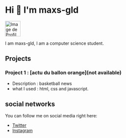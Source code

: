 # Hi 👋 I'm maxs-gld

<img src="([https://img.freepik.com/photos-premium/fond-technologie-abstrait-code-programmation-developpeur-logiciels-script-informatique_34663-31.jpg?size=626&ext=jpg])" alt="Image de Profil" width="50">


I am maxs-gld, I am a computer science student.

## Projects

### Project 1 : [actu du ballon orange](not available)
- Description : basketball news
- what I used : html, css and javascript.


## social networks

You can follow me on social media right here:

- [Twitter](https://twitter.com/max49x2)
- [Instagram](https://www.instagram.com/maxs_gld/)
